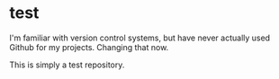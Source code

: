 # test

I'm familiar with version control systems, but have never actually used Github for my projects. Changing that now. 

This is simply a test repository. 
